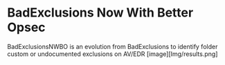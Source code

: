 # BadExclusions Now With Better Opsec
BadExclusionsNWBO is an evolution from BadExclusions to identify folder custom or undocumented exclusions on AV/EDR
[image][Img/results.png]

